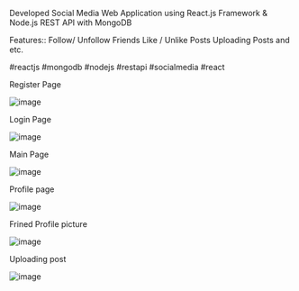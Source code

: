 Developed Social Media Web Application using React.js Framework & Node.js REST API with MongoDB

Features:: 
  Follow/ Unfollow Friends
  Like / Unlike Posts 
  Uploading Posts and etc.

#reactjs #mongodb #nodejs #restapi #socialmedia #react

Register Page

![image](https://user-images.githubusercontent.com/64035537/215866800-3238e9c0-c7e4-469d-8f24-3d3541a111c7.png)

Login Page

![image](https://user-images.githubusercontent.com/64035537/215866985-43622ad7-63ff-4c83-a428-43e3d62060ac.png)

Main Page

![image](https://user-images.githubusercontent.com/64035537/215867223-bc5fbd21-00d9-4333-ba3d-127d12d8040d.png)

Profile page

![image](https://user-images.githubusercontent.com/64035537/215867349-909674cb-ec90-4a35-a726-b344bec4ac6d.png)

Frined Profile picture

![image](https://user-images.githubusercontent.com/64035537/215867470-8882f378-7e8a-4de8-b28b-186636676fda.png)

Uploading post 

![image](https://user-images.githubusercontent.com/64035537/215868072-f6cfda35-2576-41ea-a6e2-436b11e3dfb7.png)

